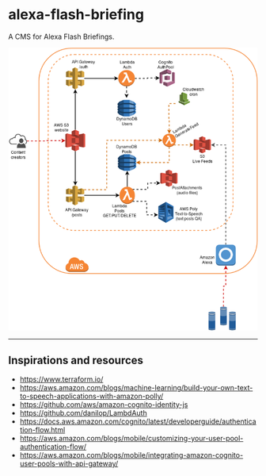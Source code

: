 # alexa-flash-briefing

A CMS for Alexa Flash Briefings.

<img src="docs/diagram-v0.png" alt="And all AWS CMS for Alexa Flash Briefings"
/>

-----

## Inspirations and resources

- https://www.terraform.io/
- https://aws.amazon.com/blogs/machine-learning/build-your-own-text-to-speech-applications-with-amazon-polly/
- https://github.com/aws/amazon-cognito-identity-js
- https://github.com/danilop/LambdAuth
- https://docs.aws.amazon.com/cognito/latest/developerguide/authentication-flow.html
- https://aws.amazon.com/blogs/mobile/customizing-your-user-pool-authentication-flow/
- https://aws.amazon.com/blogs/mobile/integrating-amazon-cognito-user-pools-with-api-gateway/
